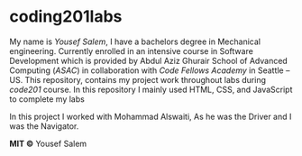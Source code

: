 # coding201labs


My name is *Yousef Salem*, I have a bachelors degree in Mechanical engineering. Currently enrolled in an intensive course in Software Development which is provided by Abdul Aziz Ghurair School of Advanced Computing (_ASAC_) in collaboration with _Code Fellows Academy_ in Seattle – US. 
This repository, contains my project work throughout labs during *code201* course.
In this repository I mainly used HTML, CSS, and JavaScript to complete my labs

In this project I worked with Mohammad Alswaiti, As he was the Driver and I was the Navigator.

**MIT ©** Yousef Salem
